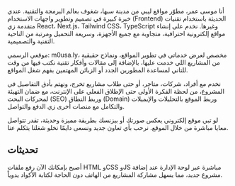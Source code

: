 أنا موسى عمر، مطوّر مواقع ليبي من مدينة سبها، شغوف بعالم البرمجة والتقنية. عندي خبرة كبيرة في تصميم وتطوير واجهات الاستخدام (Frontend) الحديثة باستخدام تقنيات متقدمة زي React، Next.js، Tailwind CSS، TypeScript وغيرها. نخدم على إنشاء مواقع إلكترونية احترافية، متجاوبة مع جميع الأجهزة، وسريعة التحميل ومرتبة من الناحية التقنية والتصميمية.

موقعي الرسمي: m0usa.ly، مخصص لعرض خدماتي في تطوير المواقع، ونماذج حقيقية من المشاريع اللي خدمت عليها، بالإضافة إلى مقالات وأفكار تقنية نكتب فيها من وقت للتاني لمساعدة المطورين الجدد أو الزبائن المهتمين بفهم شغل المواقع.

نخدم مع أفراد، شركات، متاجر، أو حتى طلاب مشاريع تخرج، ونهتم بأدق التفاصيل في المشروع، من لحظة الفكرة الأولى حتى الإطلاق الفعلي على الإنترنت، مع ضمان التهيئة لمحركات البحث (SEO) وربط النطاق (Domain) وربط الموقع بالتحليلات والإيميلات والتكامل مع منصات أخرى زي الدفع والتواصل.

لو تبي موقع إلكتروني يعكس صورتك أو بيزنسك بطريقة مميزة وحديثة، تقدر تتواصل معايا مباشرة من خلال الموقع. نرحب بأي تعاون جديد ونسعى دايمًا نخلو شغلنا يتكلم عنا.

## تحديثات

أصبح بإمكانك الآن رفع ملفات HTML وCSS وJS مباشرة عبر لوحة الإدارة عند إضافة مشروع جديد،
مما يسهل مشاركة المشاريع من الهاتف دون الحاجة لكتابة الأكواد يدوياً.
